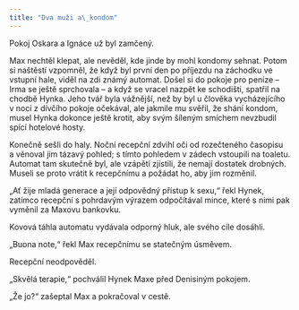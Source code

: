 ```yaml
---
title: "Dva muži a\_kondom"
---
```


Pokoj Oskara a Ignáce už byl zamčený.

Max nechtěl klepat, ale nevěděl, kde jinde by mohl kondomy sehnat. Potom si naštěstí vzpomněl, že když byl první den po příjezdu na záchodku ve vstupní hale, viděl na zdi známý automat. Došel si do pokoje pro peníze – Irma se ještě sprchovala – a když se vracel nazpět ke schodišti, spatřil na chodbě Hynka. Jeho tvář byla vážnější, než by byl u člověka vycházejícího v noci z dívčího pokoje očekával, ale jakmile mu svěřil, že shání kondom, musel Hynka dokonce ještě krotit, aby svým šíleným smíchem nevzbudil spící hotelové hosty.

Konečně sešli do haly. Noční recepční zdvihl oči od rozečteného časopisu a věnoval jim tázavý pohled; s tímto pohledem v zádech vstoupili na toaletu. Automat tam skutečně byl, ale vzápětí zjistili, že nemají dostatek drobných. Museli se proto vrátit k recepčnímu a požádat ho, aby jim rozměnil.

„Ať žije mladá generace a její odpovědný přístup k sexu,“ řekl Hynek, zatímco recepční s pohrdavým výrazem odpočítával mince, které s nimi pak vyměnil za Maxovu bankovku.

Kovová táhla automatu vydávala odporný hluk, ale svého cíle dosáhli.

„Buona note,“ řekl Max recepčnímu se statečným úsměvem.

Recepční neodpověděl.

„Skvělá terapie,“ pochválil Hynek Maxe před Denisiným pokojem.

„Že jo?“ zašeptal Max a pokračoval v cestě.
